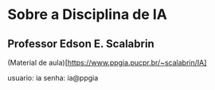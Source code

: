 # Sobre a Disciplina de IA

## Professor Edson E. Scalabrin

(Material de aula)[https://www.ppgia.pucpr.br/~scalabrin/IA]

usuario: ia
senha: ia@ppgia